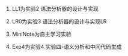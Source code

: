 1. LL1为实验2 
语法分析器的设计与实现

2. LR0为实验3 
语法分析器的设计与实现LR

3. MiniNote为自主学习实验

4. Exp4为实验4 
实验四-语义分析和中间代码生成